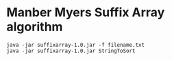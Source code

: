 # Manber Myers Suffix Array algorithm

```
java -jar suffixarray-1.0.jar -f filename.txt
java -jar suffixarray-1.0.jar StringToSort
```